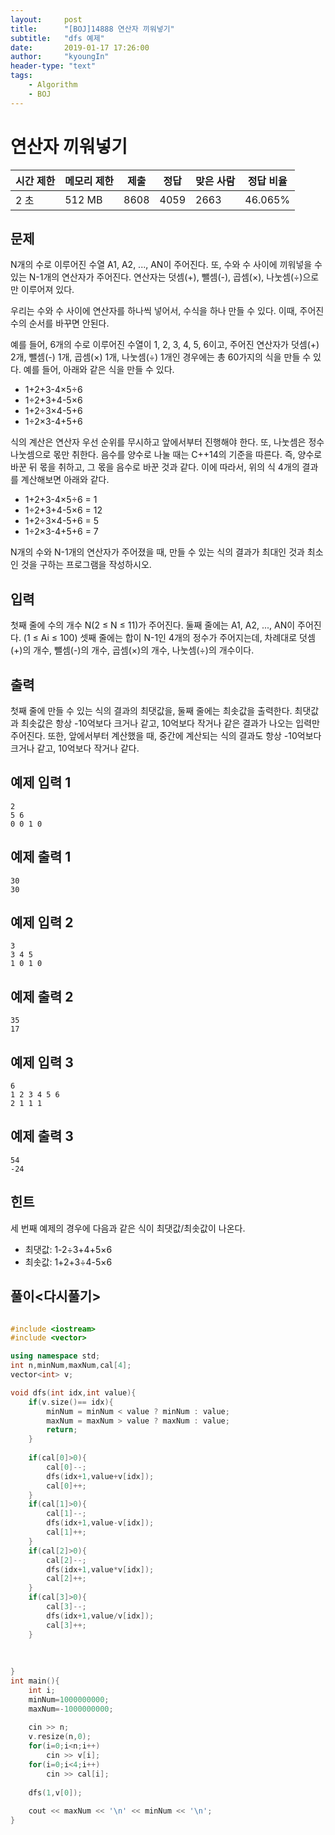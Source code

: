 ```yaml
---
layout:     post
title:      "[BOJ]14888 연산자 끼워넣기"
subtitle:   "dfs 예제"
date:       2019-01-17 17:26:00
author:     "kyoungIn"
header-type: "text"
tags:
    - Algorithm
    - BOJ
---
```

# 연산자 끼워넣기 



| 시간 제한 | 메모리 제한 | 제출 | 정답 | 맞은 사람 | 정답 비율 |
| --------- | ----------- | ---- | ---- | --------- | --------- |
| 2 초      | 512 MB      | 8608 | 4059 | 2663      | 46.065%   |

## 문제

N개의 수로 이루어진 수열 A1, A2, ..., AN이 주어진다. 또, 수와 수 사이에 끼워넣을 수 있는 N-1개의 연산자가 주어진다. 연산자는 덧셈(+), 뺄셈(-), 곱셈(×), 나눗셈(÷)으로만 이루어져 있다.

우리는 수와 수 사이에 연산자를 하나씩 넣어서, 수식을 하나 만들 수 있다. 이때, 주어진 수의 순서를 바꾸면 안된다.

예를 들어, 6개의 수로 이루어진 수열이 1, 2, 3, 4, 5, 6이고, 주어진 연산자가 덧셈(+) 2개, 뺄셈(-) 1개, 곱셈(×) 1개, 나눗셈(÷) 1개인 경우에는 총 60가지의 식을 만들 수 있다. 예를 들어, 아래와 같은 식을 만들 수 있다.

- 1+2+3-4×5÷6
- 1÷2+3+4-5×6
- 1+2÷3×4-5+6
- 1÷2×3-4+5+6

식의 계산은 연산자 우선 순위를 무시하고 앞에서부터 진행해야 한다. 또, 나눗셈은 정수 나눗셈으로 몫만 취한다. 음수를 양수로 나눌 때는 C++14의 기준을 따른다. 즉, 양수로 바꾼 뒤 몫을 취하고, 그 몫을 음수로 바꾼 것과 같다. 이에 따라서, 위의 식 4개의 결과를 계산해보면 아래와 같다.

- 1+2+3-4×5÷6 = 1
- 1÷2+3+4-5×6 = 12
- 1+2÷3×4-5+6 = 5
- 1÷2×3-4+5+6 = 7

N개의 수와 N-1개의 연산자가 주어졌을 때, 만들 수 있는 식의 결과가 최대인 것과 최소인 것을 구하는 프로그램을 작성하시오.

## 입력

첫째 줄에 수의 개수 N(2 ≤ N ≤ 11)가 주어진다. 둘째 줄에는 A1, A2, ..., AN이 주어진다. (1 ≤ Ai ≤ 100) 셋째 줄에는 합이 N-1인 4개의 정수가 주어지는데, 차례대로 덧셈(+)의 개수, 뺄셈(-)의 개수, 곱셈(×)의 개수, 나눗셈(÷)의 개수이다. 

## 출력

첫째 줄에 만들 수 있는 식의 결과의 최댓값을, 둘째 줄에는 최솟값을 출력한다. 최댓값과 최솟값은 항상 -10억보다 크거나 같고, 10억보다 작거나 같은 결과가 나오는 입력만 주어진다. 또한, 앞에서부터 계산했을 때, 중간에 계산되는 식의 결과도 항상 -10억보다 크거나 같고, 10억보다 작거나 같다.

## 예제 입력 1 

```
2
5 6
0 0 1 0
```

## 예제 출력 1 

```
30
30
```

## 예제 입력 2 

```
3
3 4 5
1 0 1 0
```

## 예제 출력 2 

```
35
17
```

## 예제 입력 3 

```
6
1 2 3 4 5 6
2 1 1 1
```

## 예제 출력 3 

```
54
-24
```

## 힌트

세 번째 예제의 경우에 다음과 같은 식이 최댓값/최솟값이 나온다.

- 최댓값: 1-2÷3+4+5×6
- 최솟값: 1+2+3÷4-5×6

## 풀이<다시풀기>

```c++

#include <iostream>
#include <vector>

using namespace std;
int n,minNum,maxNum,cal[4];
vector<int> v;

void dfs(int idx,int value){
    if(v.size()== idx){
        minNum = minNum < value ? minNum : value;
        maxNum = maxNum > value ? maxNum : value;
        return;
    }
    
    if(cal[0]>0){
        cal[0]--;
        dfs(idx+1,value+v[idx]);
        cal[0]++;
    }
    if(cal[1]>0){
        cal[1]--;
        dfs(idx+1,value-v[idx]);
        cal[1]++;
    }
    if(cal[2]>0){
        cal[2]--;
        dfs(idx+1,value*v[idx]);
        cal[2]++;
    }
    if(cal[3]>0){
        cal[3]--;
        dfs(idx+1,value/v[idx]);
        cal[3]++;
    }
    
    
    
}
int main(){
    int i;
    minNum=1000000000;
    maxNum=-1000000000;
    
    cin >> n;
    v.resize(n,0);
    for(i=0;i<n;i++)
        cin >> v[i];
    for(i=0;i<4;i++)
        cin >> cal[i];
    
    dfs(1,v[0]);
    
    cout << maxNum << '\n' << minNum << '\n';
}

```

